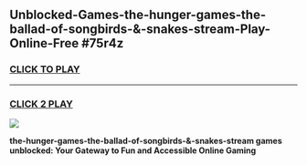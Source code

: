 
## Unblocked-Games-the-hunger-games-the-ballad-of-songbirds-&-snakes-stream-Play-Online-Free #75r4z
<h3>
<a href="https://us.freeplayer.one?title=the-hunger-games-the-ballad-of-songbirds-&-snakes-stream&ref=10M">CLICK TO PLAY</a></h3>
<hr>

<h3>
<a href="https://us.freeplayer.one?title=the-hunger-games-the-ballad-of-songbirds-&-snakes-stream&ref=10M">CLICK 2 PLAY</a>
  
</h3>

<a href="https://us.freeplayer.one?title=the-hunger-games-the-ballad-of-songbirds-&-snakes-stream&ref=10M"><img src="https://clearcache.store/games.png"></a>


**the-hunger-games-the-ballad-of-songbirds-&-snakes-stream games unblocked: Your Gateway to Fun and Accessible Online Gaming**
